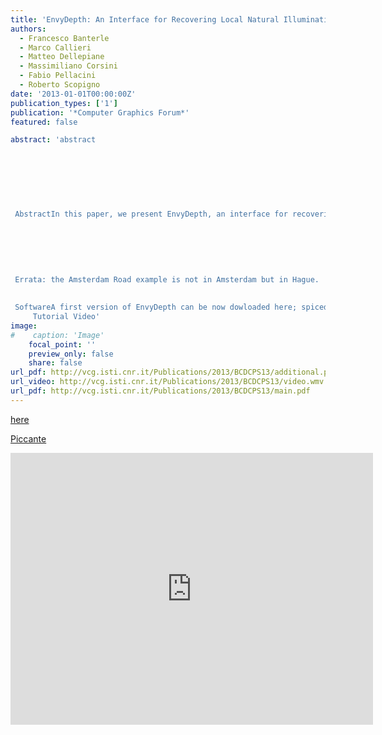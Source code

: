```yaml
---
title: 'EnvyDepth: An Interface for Recovering Local Natural Illumination from Environment Maps'
authors:
  - Francesco Banterle
  - Marco Callieri
  - Matteo Dellepiane
  - Massimiliano Corsini
  - Fabio Pellacini
  - Roberto Scopigno
date: '2013-01-01T00:00:00Z'
publication_types: ['1']
publication: '*Computer Graphics Forum*'
featured: false

abstract: 'abstract 	 	 	     AbstractIn this paper, we present EnvyDepth, an interface for recovering local illumination from a single HDR environment map. In EnvyDepth, the user quickly indicates strokes to mark regions of the environment map that should be grouped together in a single geometric primitive. From these annotated strokes, EnvyDepth uses edit propagation to create a detailed collection of virtual point lights that reproduce both the local and the distant lighting effects in the original scene. When compared to the sole use of the distant illumination, the added spatial information better reproduces a variety of local effects such as shadows, highlights and caustics. Without the effort needed to create precise scene reconstructions, EnvyDepth annotations take only tens of seconds to produce a plausible lighting without visible artifacts. This is easy to obtain even in the case of complex scenes, both indoors and outdoors. The generated lighting environments work well in a production pipeline since they are efficient to use and able to produce accurate renderings.       Errata: the Amsterdam Road example is not in Amsterdam but in Hague.   SoftwareA first version of EnvyDepth can be now dowloaded here; spiced by  Piccante.     Tutorial Video'
image:
#    caption: 'Image'
    focal_point: ''
    preview_only: false
    share: false
url_pdf: http://vcg.isti.cnr.it/Publications/2013/BCDCPS13/additional.pdf
url_video: http://vcg.isti.cnr.it/Publications/2013/BCDCPS13/video.wmv
url_pdf: http://vcg.isti.cnr.it/Publications/2013/BCDCPS13/main.pdf
---
```

[here](http://vcg.isti.cnr.it/Publicstions/2013/BCDCPS13/envy_depth.zip)

[ Piccante](http://piccantelib.net)

<iframe width="580" height="435" src="https://www.youtube.com/embed/UtOsYqlvLfE" frameborder="0" frameborder="0" allowfullscreen>

